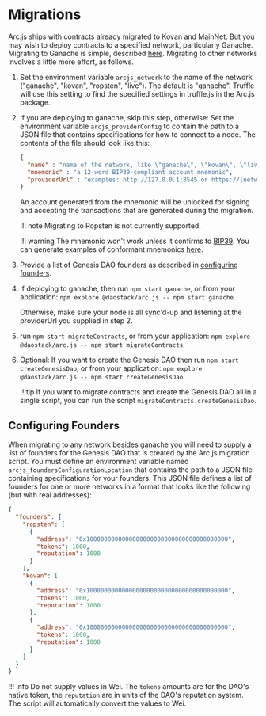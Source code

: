 # Migrations

Arc.js ships with contracts already migrated to Kovan and MainNet.  But you may wish to deploy contracts to a specified network, particularly Ganache.  Migrating to Ganache is simple, described [here](Index#migratetoganache).  Migrating to other networks involves a little more effort, as follows.

1. Set the environment variable `arcjs_network` to the name of the network ("ganache", "kovan", "ropsten", "live"). The default is "ganache".  Truffle will use this setting to find the specified settings in truffle.js in the Arc.js package.

2. If you are deploying to ganache, skip this step, otherwise:  Set the environment variable `arcjs_providerConfig` to contain the path to a JSON file that contains specifications for how to connect to a node. The contents of the file should look like this:


    ```json
    {
      "name" : "name of the network, like \"ganache\", \"kovan\", \"live\"",
      "mnemonic" : "a 12-word BIP39-compliant account mnemonic",
      "providerUrl" : "examples: http://127.0.0.1:8545 or https://[network].infura.io/[token]"
    }
    ```

    An account generated from the mnemonic will be unlocked for signing and accepting the transactions that are generated during the migration.

    !!! note
        Migrating to Ropsten is not currently supported.

    !!! warning
        The mnemonic won't work unless it confirms to [BIP39](https://github.com/bitcoin/bips/blob/master/bip-0039.mediawiki).  You can generate examples of conformant mnemonics [here](https://iancoleman.io/bip39/).

3. Provide a list of Genesis DAO founders as described in [configuring founders](#configuring-founders).

4. If deploying to ganache, then run `npm start ganache`, or from your application: `npm explore @daostack/arc.js -- npm start ganache`.

    Otherwise, make sure your node is all sync'd-up and listening at the providerUrl you supplied in step 2.

5. run `npm start migrateContracts`, or from your application: `npm explore @daostack/arc.js -- npm start migrateContracts`.

6. Optional: If you want to create the Genesis DAO then run `npm start createGenesisDao`, or from your application: `npm explore @daostack/arc.js -- npm start createGenesisDao`.

    !!!tip
        If you want to migrate contracts and create the Genesis DAO all in a single script, you can run the script `migrateContracts.createGenesisDao`.

<a name="founders"></a>
## Configuring Founders

When migrating to any network besides ganache you will need to supply a list of founders for the Genesis DAO that is created by the Arc.js migration script.  You must define an environment variable named `arcjs_foundersConfigurationLocation` that contains the path to a JSON file containing specifications for your founders. This JSON file defines a list of founders for one or more networks in a format that looks like the following (but with real addresses):

```json
{
  "founders": {
    "ropsten": [
      {
        "address": "0x1000000000000000000000000000000000000000",
        "tokens": 1000,
        "reputation": 1000
      }
    ],
    "kovan": [
      {
        "address": "0x1000000000000000000000000000000000000000",
        "tokens": 1000,
        "reputation": 1000
      },
      {
        "address": "0x1000000000000000000000000000000000000000",
        "tokens": 1000,
        "reputation": 1000
      }
    ]
  }
}
```

!!! info
    Do not supply values in Wei.  The `tokens` amounts are for the DAO's native token, the `reputation` are in units of the DAO's reputation system.  The script will automatically convert the values to Wei.
